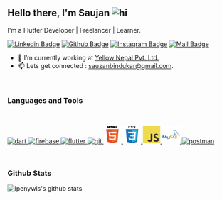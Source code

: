 ## Hello there, I'm Saujan <img src="https://user-images.githubusercontent.com/1303154/88677602-1635ba80-d120-11ea-84d8-d263ba5fc3c0.gif" width="28px" alt="hi">

I'm a Flutter Developer | Freelancer | Learner.

[![Linkedin Badge](https://img.shields.io/badge/-roshandroids-informational?style=flat&labelColor=0e76a8&logo=linkedin&logoColor=white)](https://www.linkedin.com/in/saujan-bindukar-8b165714b/) [![Github Badge](https://img.shields.io/badge/-roshandroids-informational?style=flat&labelColor=171515&logo=github&logoColor=white)](https://www.github.com/SaujanBindukar/) [![Instagram Badge](https://img.shields.io/badge/-roshandroids-ff69b4?style=flat&labelColor=e84393&logo=instagram&logoColor=white)](https://www.instagram.com/saujan_bindukar/) [![Mail Badge](https://img.shields.io/badge/-Roshan%20Shrestha-red?style=flat&labelColor=c0392b&logo=gmail&logoColor=white)](mailto:sauzanbindukar@gmail.com)

<!-- TODO: Add last video link -->

- 🔭 I’m currently working at [Yellow Nepal Pvt. Ltd.](https://fawesomeapps.com/)
- 📫 Lets get connected : sauzanbindukar@gmail.com.

<br />

### Languages and Tools

<br />

<p align="left"> <a href="https://dart.dev" target="_blank"> <img src="https://www.vectorlogo.zone/logos/dartlang/dartlang-icon.svg" alt="dart" width="40" height="40"/>  </a> <a href="https://www.docker.com/" target="_blank"> <a href="https://firebase.google.com/" target="_blank"> <img src="https://www.vectorlogo.zone/logos/firebase/firebase-icon.svg" alt="firebase" width="40" height="40"/> </a> <a href="https://flutter.dev" target="_blank"> <img src="https://www.vectorlogo.zone/logos/flutterio/flutterio-icon.svg" alt="flutter" width="40" height="40"/> </a> <a href="https://git-scm.com/" target="_blank"> <img src="https://www.vectorlogo.zone/logos/git-scm/git-scm-icon.svg" alt="git" width="40" height="40"/> </a> <a href="https://heroku.com" target="_blank"> </a> <a href="https://www.w3.org/html/" target="_blank"> <img src="https://raw.githubusercontent.com/devicons/devicon/master/icons/html5/html5-original-wordmark.svg" alt="html5" width="40" height="40"/> </a> <a href="https://www.w3schools.com/css/" target="_blank"> <img src="https://raw.githubusercontent.com/devicons/devicon/master/icons/css3/css3-original-wordmark.svg" alt="css3" width="40" height="40"/> </a> <a href="https://developer.mozilla.org/en-US/docs/Web/JavaScript" target="_blank"> <img src="https://raw.githubusercontent.com/devicons/devicon/master/icons/javascript/javascript-original.svg" alt="javascript" width="40" height="40"/> </a> </a> <a href="https://www.mysql.com/" target="_blank"> <img src="https://raw.githubusercontent.com/devicons/devicon/master/icons/mysql/mysql-original-wordmark.svg" alt="mysql" width="40" height="40"/>  </a> <a href="https://postman.com" target="_blank"> <img src="https://www.vectorlogo.zone/logos/getpostman/getpostman-icon.svg" alt="postman" width="40" height="40"/>  </a> </p>

<br />

### Github Stats

![Ipenywis's github stats](https://github-readme-stats.vercel.app/api?username=SaujanBindukar&count_private=true&theme=tokyonight)
